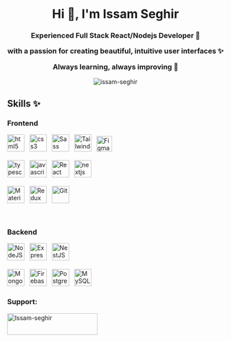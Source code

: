 <h1 align="center">Hi 👋, I'm Issam Seghir</h1>
<h3 align="center">Experienced Full Stack React/Nodejs Developer 🧪 

with a passion for creating beautiful, intuitive user interfaces ✨
  
 Always learning, always improving 🚀</h3>

<p align="center"> <img src="https://komarev.com/ghpvc/?username=issam-seghir&label=Profile%20views&color=0e75b6&style=flat" alt="issam-seghir" /> </p>




<h2 align="left">Skills ✨</h3>

<h3 align="left">Frontend</h4>
<p align="left">
  <img src="https://cdn.jsdelivr.net/gh/devicons/devicon/icons/html5/html5-original.svg" height="40" alt="html5 logo"  />
  <img width="4" />

  <img src="https://cdn.jsdelivr.net/gh/devicons/devicon/icons/css3/css3-original.svg" height="40" alt="css3 logo"  />
  <img width="4" />

  <img src="https://raw.githubusercontent.com/danielcranney/readme-generator/main/public/icons/skills/sass-colored.svg" height="40" alt="Sass" />
  <img width="4" />
  
  <img src="https://raw.githubusercontent.com/danielcranney/readme-generator/main/public/icons/skills/tailwindcss-colored.svg" height="40" alt="TailwindCSS" />
  <img width="4" />

  <img src="https://raw.githubusercontent.com/danielcranney/readme-generator/main/public/icons/skills/figma-colored.svg" width="36" height="36" alt="Figma" />
  
  <br>
  <br>
  
  <img src="https://cdn.jsdelivr.net/gh/devicons/devicon/icons/typescript/typescript-original.svg" height="40" alt="typescript logo"  />
  <img width="4" />
 
  <img src="https://cdn.jsdelivr.net/gh/devicons/devicon/icons/javascript/javascript-original.svg" height="40" alt="javascript logo"  />
   <img width="4" />
   
  <img src="https://raw.githubusercontent.com/danielcranney/readme-generator/main/public/icons/skills/react-colored.svg" height="40" alt="React" />
   <img width="4" />
  
  <img src="https://cdn.jsdelivr.net/gh/devicons/devicon/icons/nextjs/nextjs-original.svg" height="40" alt="nextjs logo"  />
  
 <br>
 <br>
  
  <img src="https://raw.githubusercontent.com/danielcranney/readme-generator/main/public/icons/skills/materialui-colored.svg"  height="40" alt="Material UI" />
   <img width="4" />

  <img src="https://raw.githubusercontent.com/danielcranney/readme-generator/main/public/icons/skills/redux-colored.svg" height="40" alt="Redux" />
   <img width="4" />
  
  <img src="https://raw.githubusercontent.com/danielcranney/readme-generator/main/public/icons/skills/git-colored.svg" height="40" alt="Git" />
   <img width="4" />
</p>

<br>

<h3 align="left">Backend</h3>
 <p align="left">
  <img src="https://raw.githubusercontent.com/danielcranney/readme-generator/main/public/icons/skills/nodejs-colored.svg"  height="40" alt="NodeJS" />
   <img width="4" />
 
   <img src="https://raw.githubusercontent.com/danielcranney/readme-generator/main/public/icons/skills/express-colored.svg" height="40" alt="Express" />
   <img width="4" />
 
  <img src="https://raw.githubusercontent.com/danielcranney/readme-generator/main/public/icons/skills/nestjs-colored.svg" height="40" alt="NestJS" />
   <img width="4" />
  
  <br>
 <br>

  <img src="https://raw.githubusercontent.com/danielcranney/readme-generator/main/public/icons/skills/mongodb-colored.svg" height="40" alt="MongoDB" />
   <img width="4" />

  <img src="https://raw.githubusercontent.com/danielcranney/readme-generator/main/public/icons/skills/firebase-colored.svg"  height="40" alt="Firebase" />
   <img width="4" />

  <img src="https://raw.githubusercontent.com/danielcranney/readme-generator/main/public/icons/skills/postgresql-colored.svg"  height="40" alt="PostgreSQL" />
   <img width="4" />
  
  <img src="https://raw.githubusercontent.com/danielcranney/readme-generator/main/public/icons/skills/mysql-colored.svg"  height="40" alt="MySQL" />

</p>

<h3 align="left">Support:</h3>
<p><a href="https://www.buymeacoffee.com/issam.seghir"> <img align="left" src="https://cdn.buymeacoffee.com/buttons/v2/default-yellow.png" height="50" width="210" alt="Issam-seghir" /></a></p><br><br>
